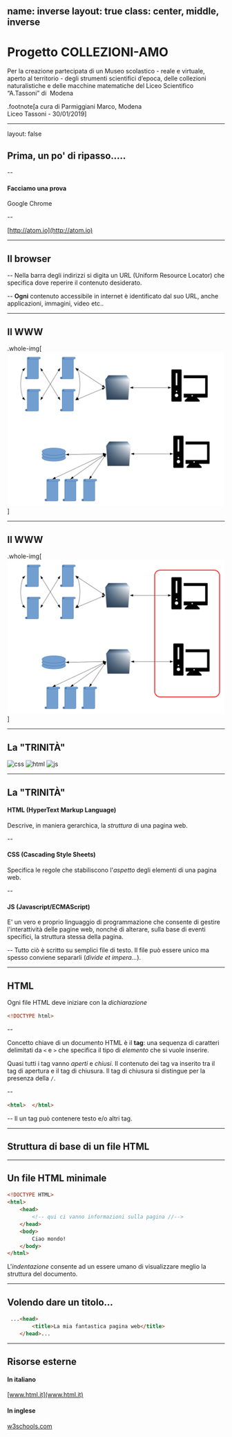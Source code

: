 name: inverse
layout: true
class: center, middle, inverse
---
# Progetto COLLEZIONI-AMO

Per la creazione partecipata di un Museo scolastico - reale e virtuale, aperto al territorio - degli strumenti scientifici d’epoca, delle collezioni naturalistiche e delle macchine matematiche del Liceo Scientifico “A.Tassoni” di  Modena


.footnote[a cura di Parmiggiani Marco, Modena <br> Liceo Tassoni - 30/01/2019]

---

layout: false


## Prima, un po' di ripasso.....

--
#### Facciamo una prova

Google Chrome

--

[http://atom.io](http://atom.io)


---

## Il browser

--
Nella barra degli indirizzi si digita un URL (Uniform Resource Locator)
che specifica dove reperire il contenuto desiderato.

--
**Ogni** contenuto accessibile in internet è identificato dal suo URL,
anche applicazioni, immagini, video etc..

---

## Il WWW

.whole-img[![schemaI](schemaI.svg)]

---


## Il WWW

.whole-img[![schemaI](schemaIb.svg)]

---


## La "TRINITÀ"

![css](https://upload.wikimedia.org/wikipedia/commons/thumb/d/d5/CSS3_logo_and_wordmark.svg/200px-CSS3_logo_and_wordmark.svg.png)
![html](https://upload.wikimedia.org/wikipedia/commons/thumb/6/61/HTML5_logo_and_wordmark.svg/200px-HTML5_logo_and_wordmark.svg.png)
![js](https://upload.wikimedia.org/wikipedia/commons/thumb/9/99/Unofficial_JavaScript_logo_2.svg/200px-Unofficial_JavaScript_logo_2.svg.png)

---

## La "TRINITÀ"

#### HTML (HyperText Markup Language)
Descrive, in maniera gerarchica, la *struttura* di una pagina web.

--

#### CSS (Cascading Style Sheets)
Specifica le regole che stabiliscono l'*aspetto* degli elementi
di una pagina web.

--

#### JS (Javascript/ECMAScript)
E' un vero e proprio linguaggio di programmazione che consente
di gestire l'interattività delle pagine web, nonché di alterare,
sulla base di eventi specifici, la struttura stessa della pagina.


--
Tutto ciò è scritto su semplici file di testo. Il file può essere unico ma
spesso conviene separarli (*divide et impera...*).


---
## HTML

Ogni file HTML deve iniziare con la *dichiarazione*

```html
<!DOCTYPE html>
```

--

Concetto chiave di un documento HTML è il **tag**: una sequenza di
caratteri delimitati da `<` e `>` che specifica il tipo di *elemento* che
si vuole inserire.

Quasi tutti i tag vanno *aperti* e *chiusi*. Il contenuto dei tag va inserito
tra il tag di apertura e il tag di chiusura. Il tag di chiusura si distingue
per la presenza della `/`.

--
```html
<html>  </html>
```
--
Il un tag può contenere testo e/o altri tag.


---
## Struttura di base di un file HTML


---

## Un file HTML minimale



```html
<!DOCTYPE HTML>
<html>
    <head>
        <!-- qui ci vanno informazioni sulla pagina //-->
    </head>
    <body>
        Ciao mondo!
    </body>
</html>
```

L'*indentazione* consente ad un essere umano di visualizzare meglio
la struttura del documento.


---
## Volendo dare un titolo...

```html
 ...<head>
        <title>La mia fantastica pagina web</title>
    </head>...
```


---

## Risorse esterne

#### In italiano
[www.html.it](www.html.it)


#### In inglese
[w3schools.com](www.w3schools.com)
